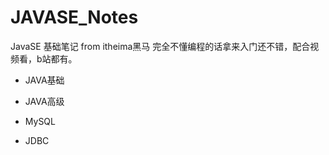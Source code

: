 # JAVASE_Notes
JavaSE 基础笔记 from itheima黑马
完全不懂编程的话拿来入门还不错，配合视频看，b站都有。



*   JAVA基础

*   JAVA高级

*   MySQL

*   JDBC
